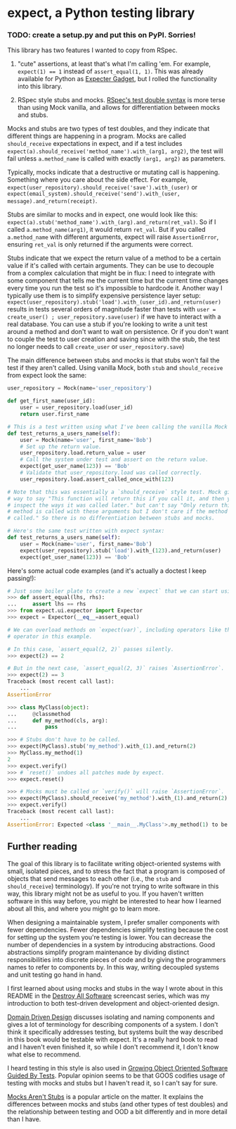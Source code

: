 # expect, a Python testing library

### TODO: create a setup.py and put this on PyPI. Sorries!

This library has two features I wanted to copy from RSpec.

1) "cute" assertions, at least that's what I'm calling 'em. For example,
`expect(1) == 1` instead of `assert_equal(1, 1)`. This
was already available for Python as [Expecter Gadget][3], but I rolled the
functionality into this library.

2) RSpec style stubs and mocks. [RSpec's test double syntax][2] is more terse
than using Mock vanilla, and allows for differentiation between mocks and stubs.

Mocks and stubs are two types of test doubles, and they indicate that different
things are happening in a program. Mocks are called `should_receive`
expectations in expect, and if a test includes
`expect(a).should_receive('method_name').with_(arg1, arg2)`, the test will fail
unless `a.method_name` is called with exactly `(arg1, arg2)` as parameters.

Typically, mocks indicate that a destructive or mutating call is happening.
Something where you care about the side effect. For example,
`expect(user_repository).should_receive('save').with_(user)` or
`expect(email_system).should_receive('send').with_(user, message).and_return(receipt)`.

Stubs are similar to mocks and in expect, one would look like this:
`expect(a).stub('method_name').with_(arg).and_return(ret_val)`. So if I called
`a.method_name(arg1)`, it would return `ret_val`. But if you called
`a.method_name` with different arguments, expect will raise `AssertionError`,
ensuring `ret_val` is only returned if the arguments were correct.

Stubs indicate that we expect the return value of a method to be a certain
value if it's called with certain arguments. They can be use to decouple from
a complex calculation that might be in flux: I need to integrate with some
component that tells me the current time but the current time changes every
time you run the test so it's impossible to hardcode it. Another way I typically
use them is to simplify expensive persistence layer setup:
`expect(user_repository).stub('load').with_(user_id).and_return(user)` results
in tests several orders of magnitude faster than tests with
`user = create_user() ; user_repository.save(user)` if we have to interact with
a real database. You can use a stub if you're looking to write a unit test
around a method and don't want to wait on persistence. Or if you don't want to
couple the test to user creation and saving since with the stub, the test no
longer needs to call `create_user` or `user_repository.save`)

The main difference between stubs and mocks is that stubs won't fail the test
if they aren't called. Using vanilla Mock, both `stub` and `should_receive` from
expect look the same:

```python
user_repository = Mock(name='user_repository')

def get_first_name(user_id):
    user = user_repository.load(user_id)
    return user.first_name

# This is a test written using what I've been calling the vanilla Mock style:
def test_returns_a_users_name(self):
    user = Mock(name='user', first_name='Bob')
    # Set up the return value.
    user_repository.load.return_value = user
    # Call the system under test and assert on the return value.
    expect(get_user_name(123)) == 'Bob'
    # Validate that user_repository.load was called correctly.
    user_repository.load.assert_called_once_with(123)

# Note that this was essentially a `should_receive` style test. Mock gives you a
# way to say "This function will return this if you call it, and then you can
# inspect the ways it was called later." but can't say "Only return this if this
# method is called with these arguments but I don't care if the method was ever
# called." So there is no differentiation between stubs and mocks.

# Here's the same test written with expect syntax:
def test_returns_a_users_name(self):
    user = Mock(name='user', first_name='Bob')
    expect(user_repository).stub('load').with_(123).and_return(user)
    expect(get_user_name(123)) == 'Bob'
```

Here's some actual code examples (and it's actually a doctest I keep passing!):

```python
# Just some boiler plate to create a new `expect` that we can start using.
>>> def assert_equal(lhs, rhs):
...     assert lhs == rhs
>>> from expect.ui.expector import Expector
>>> expect = Expector(__eq__=assert_equal)

# We can overload methods on `expect(var)`, including operators like the equals
# operator in this example.

# In this case, `assert_equal(2, 2)` passes silently.
>>> expect(2) == 2

# But in the next case, `assert_equal(2, 3)` raises `AssertionError`.
>>> expect(2) == 3
Traceback (most recent call last):
    ...
AssertionError

>>> class MyClass(object):
...     @classmethod
...     def my_method(cls, arg):
...         pass

>>> # Stubs don't have to be called.
>>> expect(MyClass).stub('my_method').with_(1).and_return(2)
>>> MyClass.my_method(1)
2
>>> expect.verify()
>>> # `reset()` undoes all patches made by expect.
>>> expect.reset()

>>> # Mocks must be called or `verify()` will raise `AssertionError`.
>>> expect(MyClass).should_receive('my_method').with_(1).and_return(2)
>>> expect.verify()
Traceback (most recent call last):
    ...
AssertionError: Expected <class '__main__.MyClass'>.my_method(1) to be called but it wasn't.

```

## Further reading

The goal of this library is to facilitate writing object-oriented systems with
small, isolated pieces, and to stress the fact that a program is composed of
objects that send messages to each other (i.e., the `stub` and `should_receive`)
terminology). If you're not trying to write software in this way, this library
might not be as useful to you. If you haven't written software in this way
before, you might be interested to hear how I learned about all this, and where
you might go to learn more.

When designing a maintainable system, I prefer smaller components with fewer
dependencies. Fewer dependencies simplify testing because the cost for setting
up the system you're testing is lower. You can decrease the number of
dependencies in a system by introducing abstractions. Good abstractions simplify
program maintenance by dividing distinct responsibilities into discrete pieces
of code and by giving the programmers names to refer to components by. In this
way, writing decoupled systems and unit testing go hand in hand.

I first learned about using mocks and stubs in the way I wrote about in this
README in the [Destroy All Software][4] screencast series, which was my
introduction to both test-driven development and object-oriented design.

[Domain Driven Design][5] discusses isolating and naming components and gives
a lot of terminology for describing components of a system. I don't think it
specifically addresses testing, but systems built the way described in this book
would be testable with expect. It's a really hard book to read and I haven't
even finished it, so while I don't recommend it, I don't know what else to
recommend.

I heard testing in this style is also used in [Growing Object Oriented Software
Guided By Tests][6]. Popular opinion seems to be that GOOS codifies usage of
testing with mocks and stubs but I haven't read it, so I can't say for sure.

[Mocks Aren't Stubs][7] is a popular article on the matter. It explains the
differences between mocks and stubs (and other types of test doubles) and the
relationship between testing and OOD a bit differently and in more detail than I
have.

[1]: http://www.voidspace.org.uk/python/mock/
[2]: https://github.com/rspec/rspec-mocks
[3]: https://github.com/garybernhardt/expecter
[4]: http://www.destroyallsoftware.com/screencasts
[5]: http://www.amazon.com/Domain-Driven-Design-Tackling-Complexity-Software/dp/0321125215
[6]: http://www.growing-object-oriented-software.com/
[7]: http://martinfowler.com/articles/mocksArentStubs.html
